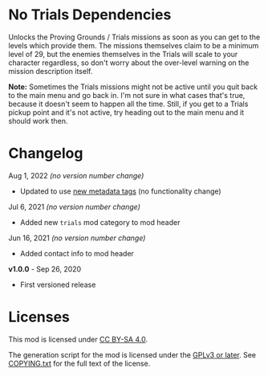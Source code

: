 No Trials Dependencies
======================

Unlocks the Proving Grounds / Trials missions as soon as you can get
to the levels which provide them.  The missions themselves claim to be
a minimum level of 29, but the enemies themselves in the Trials will
scale to your character regardless, so don't worry about the over-level
warning on the mission description itself.

**Note:** Sometimes the Trials missions might not be active until you
quit back to the main menu and go back in.  I'm not sure in what cases
that's true, because it doesn't seem to happen all the time.  Still,
if you get to a Trials pickup point and it's not active, try heading
out to the main menu and it should work then.

Changelog
=========

Aug 1, 2022 *(no version number change)*
 * Updated to use [new metadata tags](https://github.com/apple1417/blcmm-parsing/tree/master/blimp)
   (no functionality change)

Jul 6, 2021 *(no version number change)*
 * Added new `trials` mod category to mod header

Jun 16, 2021 *(no version number change)*
 * Added contact info to mod header

**v1.0.0** - Sep 26, 2020
 * First versioned release
 
Licenses
========

This mod is licensed under [CC BY-SA 4.0](https://creativecommons.org/licenses/by-sa/4.0/).

The generation script for the mod is licensed under the
[GPLv3 or later](https://www.gnu.org/licenses/quick-guide-gplv3.html).
See [COPYING.txt](../../COPYING.txt) for the full text of the license.

